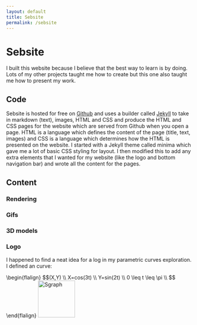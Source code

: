 ```yaml
---
layout: default
title: Sebsite
permalink: /sebsite
---
```


# Sebsite
I built this website because I believe that the best way to learn is by doing. Lots of my other projects taught me how to create but this one also taught me how to present my work. 

## Code
Sebsite is hosted for free on <a href="https://github.com/Sebastian-Barrett/sebsite">Github</a> and uses a builder called <a href="https://jekyllrb.com/">Jekyll</a> to take in markdown (text), images, HTML and CSS and produce the HTML and CSS pages for the website which are served from Github when you open a page. 
HTML is a language which defines the content of the page (title, text, images) and CSS is a language which determines how the HTML is presented on the website.
I started with a Jekyll theme called minima which gave me a lot of basic CSS styling for layout. I then modified this to add any extra elements that I wanted for my website (like the logo and bottom navigation bar) and wrote all the content for the pages. 

## Content

### Rendering 

### Gifs


### 3D models


### Logo
I happened to find a neat idea for a log in my parametric curves exploration. I defined an curve:
<div class="clearfix">
    \begin{flalign}
        $$(X,Y) \\
        X=cos(3t) \\
        Y=sin(2t) \\
        0 \leq t \leq \pi \\ $$
    \end{flalign}
    <img alt="Sgraph" src="/sebsite/images/sgraph.jpg" id="rightfloat" width="100" height="100">
</div>
